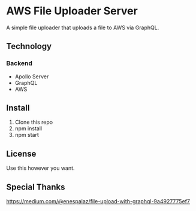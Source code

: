 # AWS File Uploader Server

A simple file uploader that uploads a file to AWS via GraphQL.

## Technology

### Backend

- Apollo Server
- GraphQL
- AWS

## Install

1. Clone this repo
2. npm install
3. npm start

## License

Use this however you want.

## Special Thanks

https://medium.com/@enespalaz/file-upload-with-graphql-9a4927775ef7

